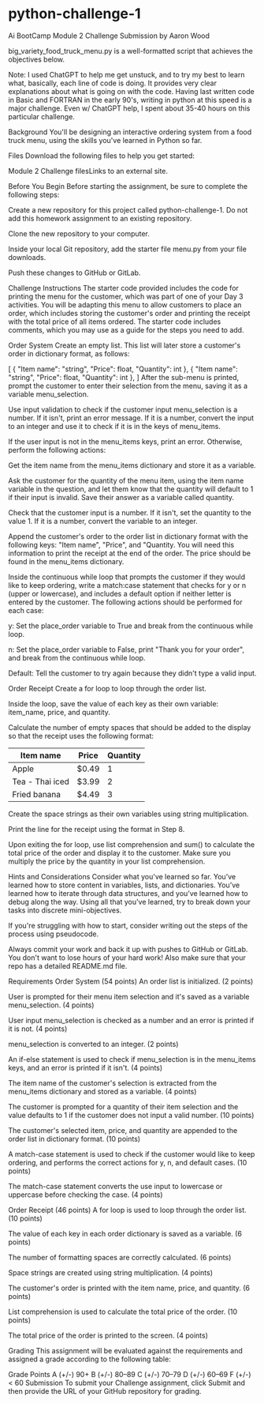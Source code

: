 # python-challenge-1
Ai BootCamp Module 2 Challenge Submission by Aaron Wood

big_variety_food_truck_menu.py is a well-formatted script that achieves the objectives below.

Note: I used ChatGPT to help me get unstuck, and to try my best to learn what, basically, each line of code is doing.  It provides very clear explanations about what is going on with the code. Having last written code in Basic and FORTRAN in the early 90's, writing in python at this speed is a major challenge. Even w/ ChatGPT help, I spent about 35-40 hours on this particular challenge.

Background
You'll be designing an interactive ordering system from a food truck menu, using the skills you've learned in Python so far.

Files
Download the following files to help you get started:

Module 2 Challenge filesLinks to an external site.

Before You Begin
Before starting the assignment, be sure to complete the following steps:

Create a new repository for this project called python-challenge-1. Do not add this homework assignment to an existing repository.

Clone the new repository to your computer.

Inside your local Git repository, add the starter file menu.py from your file downloads.

Push these changes to GitHub or GitLab.

Challenge Instructions
The starter code provided includes the code for printing the menu for the customer, which was part of one of your Day 3 activities. You will be adapting this menu to allow customers to place an order, which includes storing the customer's order and printing the receipt with the total price of all items ordered. The starter code includes comments, which you may use as a guide for the steps you need to add.

Order System
Create an empty list. This list will later store a customer's order in dictionary format, as follows:

[
  {
    "Item name": "string",
    "Price": float,
    "Quantity": int
  },
  {
    "Item name": "string",
    "Price": float,
    "Quantity": int
  },
]
After the sub-menu is printed, prompt the customer to enter their selection from the menu, saving it as a variable menu_selection.

Use input validation to check if the customer input menu_selection is a number. If it isn't, print an error message. If it is a number, convert the input to an integer and use it to check if it is in the keys of menu_items.

If the user input is not in the menu_items keys, print an error. Otherwise, perform the following actions:

Get the item name from the menu_items dictionary and store it as a variable.

Ask the customer for the quantity of the menu item, using the item name variable in the question, and let them know that the quantity will default to 1 if their input is invalid. Save their answer as a variable called quantity.

Check that the customer input is a number. If it isn't, set the quantity to the value 1. If it is a number, convert the variable to an integer.

Append the customer's order to the order list in dictionary format with the following keys: "Item name", "Price", and "Quantity. You will need this information to print the receipt at the end of the order. The price should be found in the menu_items dictionary.

Inside the continuous while loop that prompts the customer if they would like to keep ordering, write a match:case statement that checks for y or n (upper or lowercase), and includes a default option if neither letter is entered by the customer. The following actions should be performed for each case:

y: Set the place_order variable to True and break from the continuous while loop.

n: Set the place_order variable to False, print "Thank you for your order", and break from the continuous while loop.

Default: Tell the customer to try again because they didn't type a valid input.

Order Receipt
Create a for loop to loop through the order list.

Inside the loop, save the value of each key as their own variable: item_name, price, and quantity.

Calculate the number of empty spaces that should be added to the display so that the receipt uses the following format:

Item name                 | Price  | Quantity
--------------------------|--------|----------
Apple                     | $0.49  | 1
Tea - Thai iced           | $3.99  | 2
Fried banana              | $4.49  | 3
Create the space strings as their own variables using string multiplication.

Print the line for the receipt using the format in Step 8.

Upon exiting the for loop, use list comprehension and sum() to calculate the total price of the order and display it to the customer. Make sure you multiply the price by the quantity in your list comprehension.

Hints and Considerations
Consider what you've learned so far. You’ve learned how to store content in variables, lists, and dictionaries. You’ve learned how to iterate through data structures, and you’ve learned how to debug along the way. Using all that you've learned, try to break down your tasks into discrete mini-objectives.

If you're struggling with how to start, consider writing out the steps of the process using pseudocode.

Always commit your work and back it up with pushes to GitHub or GitLab. You don't want to lose hours of your hard work! Also make sure that your repo has a detailed README.md file.

Requirements
Order System (54 points)
An order list is initialized. (2 points)

User is prompted for their menu item selection and it's saved as a variable menu_selection. (4 points)

User input menu_selection is checked as a number and an error is printed if it is not. (4 points)

menu_selection is converted to an integer. (2 points)

An if-else statement is used to check if menu_selection is in the menu_items keys, and an error is printed if it isn't. (4 points)

The item name of the customer's selection is extracted from the menu_items dictionary and stored as a variable. (4 points)

The customer is prompted for a quantity of their item selection and the value defaults to 1 if the customer does not input a valid number. (10 points)

The customer's selected item, price, and quantity are appended to the order list in dictionary format. (10 points)

A match-case statement is used to check if the customer would like to keep ordering, and performs the correct actions for y, n, and default cases. (10 points)

The match-case statement converts the use input to lowercase or uppercase before checking the case. (4 points)

Order Receipt (46 points)
A for loop is used to loop through the order list. (10 points)

The value of each key in each order dictionary is saved as a variable. (6 points)

The number of formatting spaces are correctly calculated. (6 points)

Space strings are created using string multiplication. (4 points)

The customer's order is printed with the item name, price, and quantity. (6 points)

List comprehension is used to calculate the total price of the order. (10 points)

The total price of the order is printed to the screen. (4 points)

Grading
This assignment will be evaluated against the requirements and assigned a grade according to the following table:

Grade	Points
A (+/-)	90+
B (+/-)	80–89
C (+/-)	70–79
D (+/-)	60–69
F (+/-)	< 60
Submission
To submit your Challenge assignment, click Submit and then provide the URL of your GitHub repository for grading.

